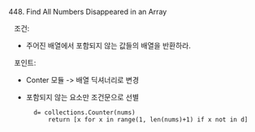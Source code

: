 448. Find All Numbers Disappeared in an Array

조건:
- 주어진 배열에서 포함되지 않는 값들의 배열을 반환하라.

포인트:
- Conter 모듈 -> 배열 딕셔너리로 변경
- 포함되지 않는 요소만 조건문으로 선별

        d= collections.Counter(nums)
            return [x for x in range(1, len(nums)+1) if x not in d]
            